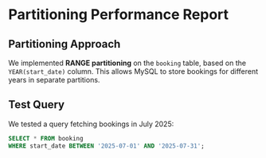 # Partitioning Performance Report

## Partitioning Approach
We implemented **RANGE partitioning** on the `booking` table, based on the `YEAR(start_date)` column. This allows MySQL to store bookings for different years in separate partitions.

## Test Query
We tested a query fetching bookings in July 2025:
```sql
SELECT * FROM booking
WHERE start_date BETWEEN '2025-07-01' AND '2025-07-31';

